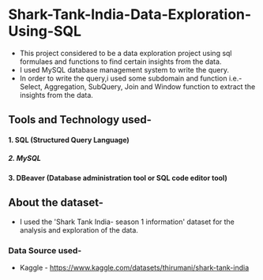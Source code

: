 # Shark-Tank-India-Data-Exploration-Using-SQL

* This project considered to be a data exploration project using sql formulaes and functions to find certain insights from the data. 
* I used MySQL database management system to write the query. 
* In order to write the query,i used some subdomain and function i.e.- Select, Aggregation, SubQuery, Join and Window function to extract the insights from the data. 


## Tools and Technology used-
#### 1. SQL (Structured Query Language) 
##### 2. MySQL
#### 3. DBeaver (Database administration tool or SQL code editor tool)


## About the dataset-
* I used the 'Shark Tank India- season 1 information' dataset for the analysis and exploration of the data.
### Data Source used-
* Kaggle - https://www.kaggle.com/datasets/thirumani/shark-tank-india
